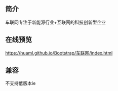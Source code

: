 ## 简介
车联网专注于新能源行业+互联网的科技创新型企业

## 在线预览
https://huaml.github.io/Bootstrap/车联网/index.html

## 兼容
不支持低版本ie